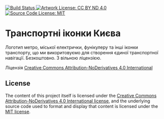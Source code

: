 [![Build Status
](https://travis-ci.org/agentyzmin/kyiv-transport-icons.svg?branch=master)
](https://travis-ci.org/agentyzmin/kyiv-transport-icons) [![Artwork License: CC
BY ND 4.0
](https://img.shields.io/badge/Artwork_License-CC_BY_ND_4.0-yellowgreen.svg)
](https://creativecommons.org/licenses/by-nd/4.0/) [![Source Code License: MIT
](https://img.shields.io/badge/Source_Code_License-MIT-orange.svg)
](http://opensource.org/licenses/mit-license.php)

# Транспортні іконки Києва

Логотип метро, міської електрички, фунікулеру та інші іконки транспорту, що ми викоритовуємо для створення єдиної транспортної навігації. Безкоштовно. З вільною ліцензією.

Ліцензія [Creative Commons Attribution-NoDerivatives 4.0
International](http://creativecommons.org/licenses/by-nd/4.0/)

## License

The content of this project itself is licensed under the [Creative Commons
Attribution-NoDerivatives 4.0 International
license](http://creativecommons.org/licenses/by-nd/4.0/), and the
underlying source code used to format and display that content is licensed
under the [MIT license](http://opensource.org/licenses/mit-license.php).
